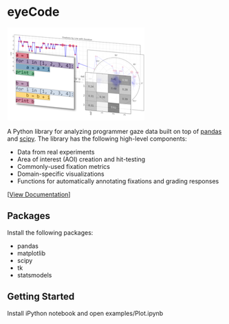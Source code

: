 eyeCode
=======

<img src="img/eyecode_logo-small.png" />

A Python library for analyzing programmer gaze data built on top of [pandas](http://pandas.pydata.org/) and [scipy](http://www.scipy.org).
The library has the following high-level components:

* Data from real experiments
* Area of interest (AOI) creation and hit-testing
* Commonly-used fixation metrics
* Domain-specific visualizations
* Functions for automatically annotating fixations and grading responses

[<a href="http://synesthesiam.github.io/eyecode/">View Documentation</a>]

Packages
----------

Install the following packages:

* pandas
* matplotlib
* scipy
* tk
* statsmodels

Getting Started
-------------------

Install iPython notebook and open examples/Plot.ipynb

